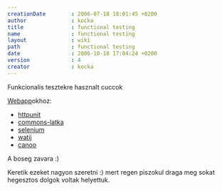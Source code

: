 ```yaml
---
creationDate        : 2006-07-18 18:01:45 +0200 
author              : kocka 
title               : functional testing 
name                : functional testing 
layout              : wiki 
path                : functional testing 
date                : 2006-10-18 17:04:24 +0200 
version             : 4 
creator             : kocka 
---
```

Funkcionalis tesztekre hasznalt cuccok

[Webapp](webapp.html)okhoz:

*   [httpunit](httpunit.html)
*   [commons-latka](commons-latka.html)
*   [selenium](selenium.html)
*   [watij](watij.html)
*   [canoo](canoo.html)

A boseg zavara :)

Keretik ezeket nagyon szeretni :) mert regen piszokul draga meg sokat hegesztos dolgok voltak helyettuk.
